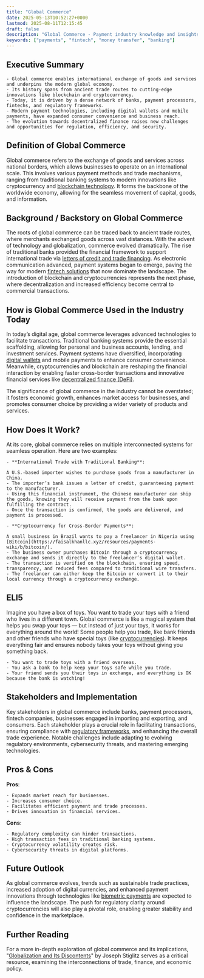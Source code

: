 ```yaml
---
title: "Global Commerce"
date: 2025-05-13T10:52:27+0000
lastmod: 2025-08-11T12:15:45
draft: false
description: "Global Commerce - Payment industry knowledge and insights"
keywords: ["payments", "fintech", "money transfer", "banking"]
---
```


## Executive Summary

 	- Global commerce enables international exchange of goods and services and underpins the modern global economy.
 	- Its history spans from ancient trade routes to cutting-edge innovations like blockchain and cryptocurrency.
 	- Today, it is driven by a dense network of banks, payment processors, fintechs, and regulatory frameworks.
 	- Modern payment technologies, including digital wallets and mobile payments, have expanded consumer convenience and business reach.
 	- The evolution towards decentralized finance raises new challenges and opportunities for regulation, efficiency, and security.

## Definition of Global Commerce
Global commerce refers to the exchange of goods and services across national borders, which allows businesses to operate on an international scale. This involves various payment methods and trade mechanisms, ranging from traditional banking systems to modern innovations like cryptocurrency and [blockchain technology](https://faisalkhanllc.xyz/resources/payments-wiki/b/blockchain/). It forms the backbone of the worldwide economy, allowing for the seamless movement of capital, goods, and information.
## Background / Backstory on Global Commerce
The roots of global commerce can be traced back to ancient trade routes, where merchants exchanged goods across vast distances. With the advent of technology and globalization, commerce evolved dramatically. The rise of traditional banks provided the financial framework to support international trade via [letters of credit and trade financing](https://faisalkhanllc.xyz/resources/payments-wiki/i/international-trade/). As electronic communication advanced, payment systems began to emerge, paving the way for modern [fintech solutions](https://faisalkhanllc.xyz/resources/payments-wiki/f/fintech/) that now dominate the landscape. The introduction of blockchain and cryptocurrencies represents the next phase, where decentralization and increased efficiency become central to commercial transactions.
## How is Global Commerce Used in the Industry Today
In today’s digital age, global commerce leverages advanced technologies to facilitate transactions. Traditional banking systems provide the essential scaffolding, allowing for personal and business accounts, lending, and investment services. Payment systems have diversified, incorporating [digital wallets](https://faisalkhanllc.xyz/resources/payments-wiki/d/digital-wallet/) and mobile payments to enhance consumer convenience. Meanwhile, cryptocurrencies and blockchain are reshaping the financial interaction by enabling faster cross-border transactions and innovative financial services like [decentralized finance (DeFi)](https://faisalkhanllc.xyz/resources/payments-wiki/d/decentralized-finance-defi/).

The significance of global commerce in the industry cannot be overstated; it fosters economic growth, enhances market access for businesses, and promotes consumer choice by providing a wider variety of products and services.
## How Does It Work?
At its core, global commerce relies on multiple interconnected systems for seamless operation. Here are two examples:

 	- **International Trade with Traditional Banking**:

 	A U.S.-based importer wishes to purchase goods from a manufacturer in China.
 	- The importer’s bank issues a letter of credit, guaranteeing payment to the manufacturer.
 	- Using this financial instrument, the Chinese manufacturer can ship the goods, knowing they will receive payment from the bank upon fulfilling the contract.
 	- Once the transaction is confirmed, the goods are delivered, and payment is processed.

 	- **Cryptocurrency for Cross-Border Payments**:

 	A small business in Brazil wants to pay a freelancer in Nigeria using [Bitcoin](https://faisalkhanllc.xyz/resources/payments-wiki/b/bitcoin/).
 	- The business owner purchases Bitcoin through a cryptocurrency exchange and sends it directly to the freelancer’s digital wallet.
 	- The transaction is verified on the blockchain, ensuring speed, transparency, and reduced fees compared to traditional wire transfers.
 	- The freelancer can either keep the Bitcoin or convert it to their local currency through a cryptocurrency exchange.

## ELI5
Imagine you have a box of toys. You want to trade your toys with a friend who lives in a different town. Global commerce is like a magical system that helps you swap your toys — but instead of just your toys, it works for everything around the world! Some people help you trade, like bank friends and other friends who have special toys (like [cryptocurrencies](https://faisalkhanllc.xyz/resources/payments-wiki/c/cryptocurrency/)). It keeps everything fair and ensures nobody takes your toys without giving you something back.

 	- You want to trade toys with a friend overseas.
 	- You ask a bank to help keep your toys safe while you trade.
 	- Your friend sends you their toys in exchange, and everything is OK because the bank is watching!

## Stakeholders and Implementation
Key stakeholders in global commerce include banks, payment processors, fintech companies, businesses engaged in importing and exporting, and consumers. Each stakeholder plays a crucial role in facilitating transactions, ensuring compliance with [regulatory frameworks](https://faisalkhanllc.xyz/resources/payments-wiki/f/financial-regulatory-frameworks/), and enhancing the overall trade experience. Notable challenges include adapting to evolving regulatory environments, cybersecurity threats, and mastering emerging technologies.
## Pros & Cons
**Pros**:

 	- Expands market reach for businesses.
 	- Increases consumer choice.
 	- Facilitates efficient payment and trade processes.
 	- Drives innovation in financial services.

**Cons**:

 	- Regulatory complexity can hinder transactions.
 	- High transaction fees in traditional banking systems.
 	- Cryptocurrency volatility creates risk.
 	- Cybersecurity threats in digital platforms.

## Future Outlook
As global commerce evolves, trends such as sustainable trade practices, increased adoption of digital currencies, and enhanced payment innovations through technologies like [biometric payments](https://faisalkhanllc.xyz/resources/payments-wiki/d/biometric-data/) are expected to influence the landscape. The push for regulatory clarity around cryptocurrencies will also play a pivotal role, enabling greater stability and confidence in the marketplace.
## Further Reading
For a more in-depth exploration of global commerce and its implications, "[Globalization and Its Discontents](https://www.goodreads.com/book/show/87661.Globalization_and_its_Discontents)" by Joseph Stiglitz serves as a critical resource, examining the interconnections of trade, finance, and economic policy.